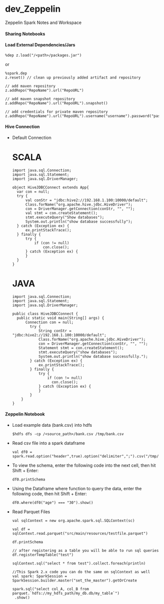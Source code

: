 # dev_Zeppelin
Zeppelin Spark Notes and Workspace

#### Sharing Notebooks


#### Load External Dependencies/Jars
```
%dep z.load("/<path>/packages.jar")
```

or

```
%spark.dep
z.reset() // clean up previously added artifact and repository

// add maven repository
z.addRepo("RepoName").url("RepoURL")

// add maven snapshot repository
z.addRepo("RepoName").url("RepoURL").snapshot()

// add credentials for private maven repository
z.addRepo("RepoName").url("RepoURL").username("username").password("password")
```

#### Hive Connection
- Default Connection 
  # SCALA <br/>
  ```
  import java.sql.Connection;
  import java.sql.Statement;
  import java.sql.DriverManager;

  object HiveJDBCConnect extends App{
  	var con = null;
	try {
		val conStr = "jdbc:hive2://192.168.1.100:10000/default";
		Class.forName("org.apache.hive.jdbc.HiveDriver");
		con = DriverManager.getConnection(conStr, "", "");
		val stmt = con.createStatement();
		stmt.executeQuery("Show databases");
		System.out.println("show database successfully");
	} catch (Exception ex) {
		ex.printStackTrace();
	} finally {
		try {
			if (con != null)
				con.close();
		} catch (Exception ex) {
		}
	}
  }

  ```
  
  # JAVA <br/>
  ```
  import java.sql.Connection;
  import java.sql.Statement;
  import java.sql.DriverManager;

  public class HiveJDBCConnect {
	public static void main(String[] args) {
		Connection con = null;
		  try {
			  String conStr = "jdbc:hive2://192.168.1.100:10000/default";
			  Class.forName("org.apache.hive.jdbc.HiveDriver");
			  con = DriverManager.getConnection(conStr, "", "");
			  Statement stmt = con.createStatement();
			  stmt.executeQuery("show databases");
			  System.out.println("show database successfully.");
		  } catch (Exception ex) {
			  ex.printStackTrace();
		  } finally {
			  try {
				  if (con != null)
				  	con.close();
			  } catch (Exception ex) {
			  }
		  }
	  }
  }

  ```

#### Zeppelin Notebook
- Load example data (bank.csv) into hdfs
  ```
  $hdfs dfs -cp /<source_path>/bank.csv /tmp/bank.csv
  ```
- Read csv file into a spark dataframe
  ```
  val df0 = spark.read.option("header",true).option("delimiter",";").csv("/tmp/bank.csv")
  ```
  
- To view the schema, enter the following code into the next cell, then hit Shift + Enter:
  ```
  df0.printSchema
  ```
  
- Using the Dataframe where function to query the data, enter the following code, then hit Shift + Enter:
  ```
  df0.where(df0("age") === "30").show()
  ```

- Read Parquet Files
  ```
  val sqlContext = new org.apache.spark.sql.SQLContext(sc)

  val df = sqlContext.read.parquet("src/main/resources/testfile.parquet")

  df.printSchema

  // after registering as a table you will be able to run sql queries
  df.registerTempTable("test")

  sqlContext.sql("select * from test").collect.foreach(println)
  ```

  ```
  //This Spark 2.x code you can do the same on sqlContext as well
  val spark: SparkSession = SparkSession.builder.master("set_the_master").getOrCreate

  spark.sql("select col_A, col_B from parquet.`hdfs://my_hdfs_path/my_db.db/my_table`")
   .show()
  ```
